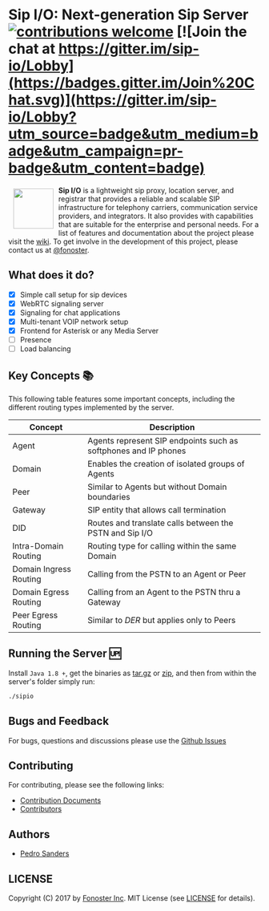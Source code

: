 # Sip I/O: Next-generation Sip Server &nbsp;[![contributions welcome](https://img.shields.io/badge/contributions-welcome-brightgreen.svg?style=flat)](https://github.com/fonoster/sipio/issues) [![Join the chat at https://gitter.im/sip-io/Lobby](https://badges.gitter.im/Join%20Chat.svg)](https://gitter.im/sip-io/Lobby?utm_source=badge&utm_medium=badge&utm_campaign=pr-badge&utm_content=badge)

<a href="https://github.com/fonoster/sipio"><img src="https://raw.githubusercontent.com/wiki/fonoster/sipio/images/logo.png" align="left" hspace="10" vspace="5" width="80"></a>

**Sip I/O** is a lightweight sip proxy, location server, and registrar that provides a reliable and scalable SIP infrastructure for telephony carriers, communication service providers, and integrators. It also provides with capabilities that are suitable for the enterprise and personal needs. For a list of features and documentation about the project please visit the [wiki](https://github.com/fonoster/sipio/wiki/Home). To get involve in the development of this project, please contact us at [@fonoster](https://twitter.com/fonoster).

## What does it do?

- [x] Simple call setup for sip devices
- [x] WebRTC signaling server
- [x] Signaling for chat applications
- [x] Multi-tenant VOIP network setup
- [x] Frontend for Asterisk or any Media Server
- [ ] Presence
- [ ] Load balancing

## Key Concepts :books:

This following table features some important concepts, including the different routing types implemented by the server.

| Concept | Description |
| -- | -- |
| Agent   | Agents represent SIP endpoints such as softphones and IP phones |
| Domain  | Enables the creation of isolated groups of Agents               |
| Peer    | Similar to Agents but without Domain boundaries                 |
| Gateway | SIP entity that allows call termination                         |
| DID     | Routes and translate calls between the PSTN and Sip I/O         |
| Intra-Domain Routing  | Routing type for calling within the same Domain   |
| Domain Ingress Routing | Calling from the PSTN to an Agent or Peer        |
| Domain Egress Routing | Calling from an Agent to the PSTN thru a Gateway  |
| Peer Egress Routing | Similar to *DER* but applies only to Peers          |

## Running the Server :up:

Install `Java 1.8 +`, get the binaries as [tar.gz](https://github.com/fonoster/sipio/releases/download/1.0.0-M2/sipio.1.0.0-M2.tar.gz) or [zip](https://github.com/fonoster/sipio/releases/download/1.0.0-M2/sipio.1.0.0-M2.zip), and then from within the server's folder simply run:

```bash
./sipio
```

## Bugs and Feedback

For bugs, questions and discussions please use the [Github Issues](https://github.com/fonoster/sipio/issues)

## Contributing

For contributing, please see the following links:

 - [Contribution Documents](https://github.com/fonoster/sipio/blob/master/CONTRIBUTING.md)
 - [Contributors](https://github.com/fonoster/graphs/contributors)

## Authors
 - [Pedro Sanders](https://github.com/psanders)

## LICENSE
Copyright (C) 2017 by [Fonoster Inc](https://github.com/fonoster). MIT License (see [LICENSE](https://github.com/fonoster/sipio/blob/master/LICENSE) for details).
